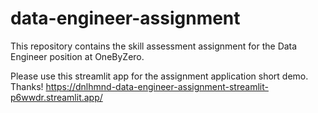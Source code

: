 # data-engineer-assignment
This repository contains the skill assessment assignment for the Data Engineer position at OneByZero.

Please use this streamlit app for the assignment application short demo. Thanks!
https://dnlhmnd-data-engineer-assignment-streamlit-p6wwdr.streamlit.app/